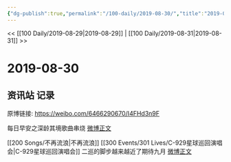 ```yaml
---
{"dg-publish":true,"permalink":"/100-daily/2019-08-30/","title":"2019-08-30"}
---
```



<< [[100 Daily/2019-08-29\|2019-08-29]] | [[100 Daily/2019-08-31\|2019-08-31]] >>

# 2019-08-30

## 资讯站 记录

原博链接: https://weibo.com/6466290670/I4FHd3n9F

每日早安之深龄其境歌曲串烧
[微博正文](https://m.weibo.cn/6466290670/4410910787372518)

[[200 Songs/不再流浪\|不再流浪]] [[300 Events/301 Lives/C-929星球巡回演唱会\|C-929星球巡回演唱会]]
二巡的脚步越来越近了期待九月
[微博正文](https://m.weibo.cn/6466290670/4411046964347127)
